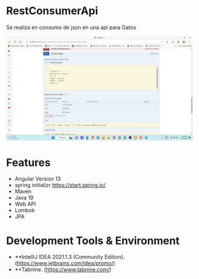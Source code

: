 # RestConsumerApi
Se realiza en consumo de json en una api para Gatos

![userrolemembership1](https://github.com/choquidownn25/templete-hexagonal/blob/main/img/List.jpg)



# Features

- Angular Version 13
- spring initializr https://start.spring.io/
- Maven
- Java 19
- Web API 
- Lombok
- JPA



# Development Tools & Environment

- **IntelliJ IDEA 2021.1.3 (Community Edition). (https://www.jetbrains.com/idea/promo/)
- **Tabnine. (https://www.tabnine.com/)